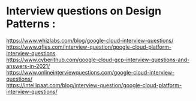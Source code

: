 # Interview questions on Design Patterns :
https://www.whizlabs.com/blog/google-cloud-interview-questions/ <br/>
https://www.qfles.com/interview-question/google-cloud-platform-interview-questions <br/>
https://www.cyberithub.com/google-cloud-gcp-interview-questions-and-answers-in-2021/ <br/>
https://www.onlineinterviewquestions.com/google-cloud-interview-questions/ <br/>
https://intellipaat.com/blog/interview-question/google-cloud-platform-interview-questions/ <br/>
